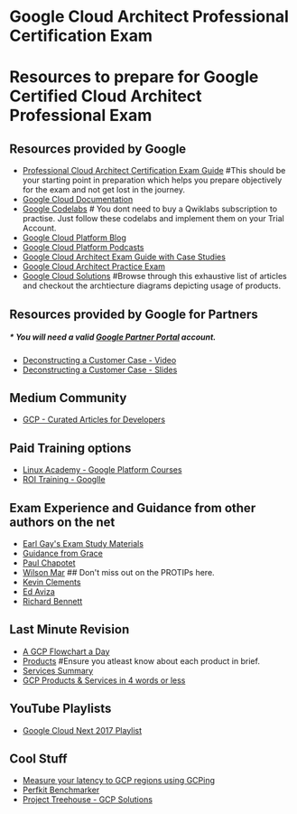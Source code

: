 # Google Cloud Architect Professional Certification Exam
# Resources to prepare for Google Certified Cloud Architect Professional Exam


## Resources provided by Google
- [Professional Cloud Architect Certification Exam Guide](https://cloud.google.com/certification/guides/cloud-architect/#certificate-exam-guide) #This should be your starting point in preparation which helps you prepare objectively for the exam and not get lost in the journey. 
- [Google Cloud Documentation](https://cloud.google.com/docs/)
- [Google Codelabs](https://codelabs.developers.google.com/?cat=Cloud) # You dont need to buy a Qwiklabs subscription to practise. Just follow these codelabs and implement them on your Trial Account.
- [Google Cloud Platform Blog](https://cloudplatform.googleblog.com/)
- [Google Cloud Platform Podcasts](https://www.gcppodcast.com/)
- [Google Cloud Architect Exam Guide with Case Studies](https://cloud.google.com/certification/guides/cloud-architect/)
- [Google Cloud Architect Practice Exam](https://cloud.google.com/certification/practice-exam/cloud-architect)
- [Google Cloud Solutions](https://cloud.google.com/solutions) #Browse through this exhaustive list of articles and checkout the archtiecture diagrams depicting usage of products.


## Resources provided by Google for Partners
##### * You will need a valid [Google Partner Portal](https://connect.googleforwork.com/login.jspa?) account.
- [Deconstructing a Customer Case - Video](https://www.cloudconnect.goog/docs/DOC-21438)
- [Deconstructing a Customer Case - Slides](https://www.cloudconnect.goog/docs/DOC-21470)

## Medium Community
- [GCP - Curated Articles for Developers](https://medium.com/google-cloud)

## Paid Training options
- [Linux Academy - Google Platform Courses](https://linuxacademy.com/cp/library/catalog/view/GoogleCloudPlatformCourses)
- [ROI Training - Googlle ](http://www.roitraining.com/services/google-cloud-platform-training/)

## Exam Experience and Guidance from other authors on the net
- [Earl Gay's Exam Study Materials](https://medium.com/@earlg3/google-cloud-architect-exam-study-materials-5ab327b62bc8)
- [Guidance from Grace](https://medium.com/@grapesfrog/so-youre-going-to-take-the-gcp-cloud-architect-s-certification-1ce8504c029e)
- [Paul Chapotet](https://blog.chapotet.com/2017/08/20/google-cloud-architect-professional-certified/)
- [Wilson Mar](https://wilsonmar.github.io/gcp/) ## Don't miss out on the PROTIPs here.
- [Kevin Clements](https://www.linkedin.com/pulse/taking-google-certified-professional-cloud-exam-kevin-clements/)
- [Ed Aviza](https://www.linkedin.com/pulse/you-certifiable-ed-aviza/)
- [Richard Bennett](https://www.cloudreach.com/blog/google-certified-professional-cloud-architect-exam/)

## Last Minute Revision
- [A GCP Flowchart a Day](https://medium.com/google-cloud/a-gcp-flowchart-a-day-2d57cc109401)
- [Products](https://cloud.google.com/products/) #Ensure you atleast know about each product in brief. 
- [Services Summary](https://cloud.google.com/terms/services)
- [GCP Products & Services in 4 words or less](https://github.com/agasthik/GoogleCloudArchitectProfessional/blob/master/GCP-Products-Cheat-Sheet.md)


## YouTube Playlists
- [Google Cloud Next 2017 Playlist](https://www.youtube.com/playlist?list=PLIivdWyY5sqI8RuUibiH8sMb1ExIw0lAR)


## Cool Stuff
- [Measure your latency to GCP regions using GCPing](www.gcping.com)
- [Perfkit Benchmarker](http://googlecloudplatform.github.io/PerfKitBenchmarker/)
- [Project Treehouse - GCP Solutions](http://gcp.solutions/)
